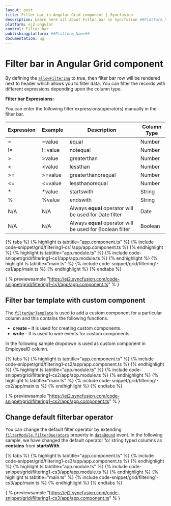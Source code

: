 ```yaml
---
layout: post
title: Filter bar in Angular Grid component | Syncfusion
description: Learn here all about Filter bar in Syncfusion ##Platform_Name## Grid component of Syncfusion Essential JS 2 and more.
platform: ej2-angular
control: Filter bar 
publishingplatform: ##Platform_Name##
documentation: ug
---
```


# Filter bar in Angular Grid component

By defining the [`allowFiltering`](../../api/grid/#allowfiltering) to true,
then filter bar row will be rendered next to header which allows you to filter data.
 You can filter the records with different expressions depending upon the column type.

 **Filter bar Expressions:**

 You can enter the following filter expressions(operators) manually in the filter bar.

Expression |Example |Description |Column Type
-----|-----|-----|-----
= |=value |equal |Number
!= |!=value |notequal |Number
> |>value |greaterthan |Number
< |<value |lessthan |Number
>= |>=value |greaterthanorequal |Number
<=|<=value|lessthanorequal |Number
* |*value |startswith |String
% |%value |endswith |String
N/A |N/A |Always **equal** operator will be used for Date filter |Date
N/A |N/A |Always **equal** operator will be used for Boolean filter |Boolean

{% tabs %}
{% highlight ts tabtitle="app.component.ts" %}
{% include code-snippet/grid/filtering1-cs1/app/app.component.ts %}
{% endhighlight %}
{% highlight ts tabtitle="app.module.ts" %}
{% include code-snippet/grid/filtering1-cs1/app/app.module.ts %}
{% endhighlight %}
{% highlight ts tabtitle="main.ts" %}
{% include code-snippet/grid/filtering1-cs1/app/main.ts %}
{% endhighlight %}
{% endtabs %}
  
{ % previewsample "https://ej2.syncfusion.com/code-snippet/grid/filtering1-cs1/app/app.component.ts" % }

## Filter bar template with custom component

The [`filterBarTemplate`](../../api/grid/column/#filterbartemplate) is used to add a custom component for a
particular column and this contains the following functions.
* **create** – It is used for creating custom components.
* **write** - It is used to wire events for custom components.

In the following sample dropdown is used  as custom component in EmployeeID column.

{% tabs %}
{% highlight ts tabtitle="app.component.ts" %}
{% include code-snippet/grid/filtering1-cs2/app/app.component.ts %}
{% endhighlight %}
{% highlight ts tabtitle="app.module.ts" %}
{% include code-snippet/grid/filtering1-cs2/app/app.module.ts %}
{% endhighlight %}
{% highlight ts tabtitle="main.ts" %}
{% include code-snippet/grid/filtering1-cs2/app/main.ts %}
{% endhighlight %}
{% endtabs %}
  
{ % previewsample "https://ej2.syncfusion.com/code-snippet/grid/filtering1-cs2/app/app.component.ts" % }

## Change default filterbar operator

You can change the default filter operator by extending [`filterModule.filterOperators`](../../api/grid/filterSettings/#operators) property in [`dataBound`](../../api/grid/#databound) event. In the following sample,
we have changed the default operator for string typed columns as **contains** from **startsWith**.

{% tabs %}
{% highlight ts tabtitle="app.component.ts" %}
{% include code-snippet/grid/filtering1-cs3/app/app.component.ts %}
{% endhighlight %}
{% highlight ts tabtitle="app.module.ts" %}
{% include code-snippet/grid/filtering1-cs3/app/app.module.ts %}
{% endhighlight %}
{% highlight ts tabtitle="main.ts" %}
{% include code-snippet/grid/filtering1-cs3/app/main.ts %}
{% endhighlight %}
{% endtabs %}
  
{ % previewsample "https://ej2.syncfusion.com/code-snippet/grid/filtering1-cs3/app/app.component.ts" % }